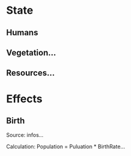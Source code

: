 # State

## Humans

## Vegetation...

## Resources...

# Effects

## Birth

Source: infos...

Calculation: Population = Puluation * BirthRate...


